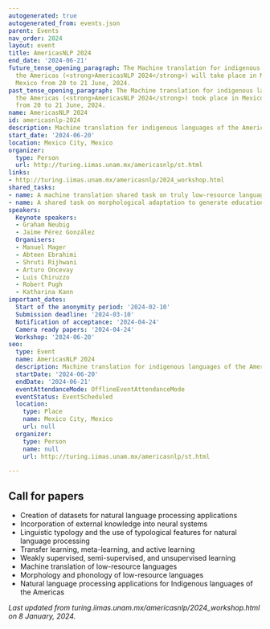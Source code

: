 ```yaml
---
autogenerated: true
autogenerated_from: events.json
parent: Events
nav_order: 2024
layout: event
title: AmericasNLP 2024
end_date: '2024-06-21'
future_tense_opening_paragraph: The Machine translation for indigenous languages of
  the Americas (<strong>AmericasNLP 2024</strong>) will take place in Mexico City,
  Mexico from 20 to 21 June, 2024.
past_tense_opening_paragraph: The Machine translation for indigenous languages of
  the Americas (<strong>AmericasNLP 2024</strong>) took place in Mexico City, Mexico
  from 20 to 21 June, 2024.
name: AmericasNLP 2024
id: americasnlp-2024
description: Machine translation for indigenous languages of the Americas
start_date: '2024-06-20'
location: Mexico City, Mexico
organizer:
  type: Person
  url: http://turing.iimas.unam.mx/americasnlp/st.html
links:
- http://turing.iimas.unam.mx/americasnlp/2024_workshop.html
shared_tasks:
- name: A machine translation shared task on truly low-resource languages.
- name: A shared task on morphological adaptation to generate educational examples.
speakers:
  Keynote speakers:
  - Graham Neubig
  - Jaime Pérez González
  Organisers:
  - Manuel Mager
  - Abteen Ebrahimi
  - Shruti Rijhwani
  - Arturo Oncevay
  - Luis Chiruzzo
  - Robert Pugh
  - Katharina Kann
important_dates:
  Start of the anonymity period: '2024-02-10'
  Submission deadline: '2024-03-10'
  Notification of acceptance: '2024-04-24'
  Camera ready papers: '2024-04-24'
  Workshop: '2024-06-20'
seo:
  type: Event
  name: AmericasNLP 2024
  description: Machine translation for indigenous languages of the Americas
  startDate: '2024-06-20'
  endDate: '2024-06-21'
  eventAttendanceMode: OfflineEventAttendanceMode
  eventStatus: EventScheduled
  location:
    type: Place
    name: Mexico City, Mexico
    url: null
  organizer:
    type: Person
    name: null
    url: http://turing.iimas.unam.mx/americasnlp/st.html

---
```

## Call for papers

- Creation of datasets for natural language processing applications
- Incorporation of external knowledge into neural systems
- Linguistic typology and the use of typological features for natural language processing
- Transfer learning, meta-learning, and active learning
- Weakly supervised, semi-supervised, and unsupervised learning
- Machine translation of low-resource languages
- Morphology and phonology of low-resource languages
- Natural language processing applications for Indigenous languages of the Americas 

*Last updated from turing.iimas.unam.mx/americasnlp/2024_workshop.html on 8 January, 2024.*
